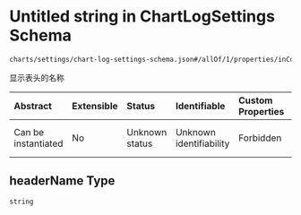 # Untitled string in ChartLogSettings Schema

```txt
charts/settings/chart-log-settings-schema.json#/allOf/1/properties/inColumns/items/properties/headerName
```

显示表头的名称

| Abstract            | Extensible | Status         | Identifiable            | Custom Properties | Additional Properties | Access Restrictions | Defined In                                                                                                       |
| :------------------ | :--------- | :------------- | :---------------------- | :---------------- | :-------------------- | :------------------ | :--------------------------------------------------------------------------------------------------------------- |
| Can be instantiated | No         | Unknown status | Unknown identifiability | Forbidden         | Allowed               | none                | [chart-log-settings-schema.json\*](../out/charts/settings/chart-log-settings-schema.json "open original schema") |

## headerName Type

`string`
